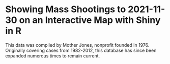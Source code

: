 # Showing Mass Shootings to 2021-11-30 on an Interactive Map with Shiny in R

This data was compiled by Mother Jones, nonprofit founded in 1976. Originally covering cases from 1982-2012, this database has since been expanded numerous times to remain current.
